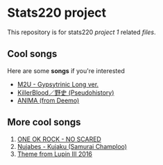 # Stats220 project
This repository is for stats220 *project 1* related *files*.

## Cool songs
Here are some **songs** if you're interested
- [M2U - Gypsytrinic Long ver.](https://soundcloud.com/m2ustudio/m2u-gypsytronic-long-ver?utm_source=clipboard&utm_medium=text&utm_campaign=social_sharing)
- [KillerBlood／野史 (Pseudohistory)](https://www.youtube.com/watch?v=o-1GFlqTooc)
- [ANIMA (from Deemo)](https://www.youtube.com/watch?v=don_p8iPYoQ)

## More cool songs
1. [ONE OK ROCK - NO SCARED](https://www.youtube.com/watch?v=qKW4lqj2cNU)
2. [Nujabes - Kujaku (Samurai Champloo)](https://www.youtube.com/watch?v=SGf3XFkK8RQ)
3. [Theme from Lupin III 2016](https://www.youtube.com/watch?v=WABEU3YUsdc)
